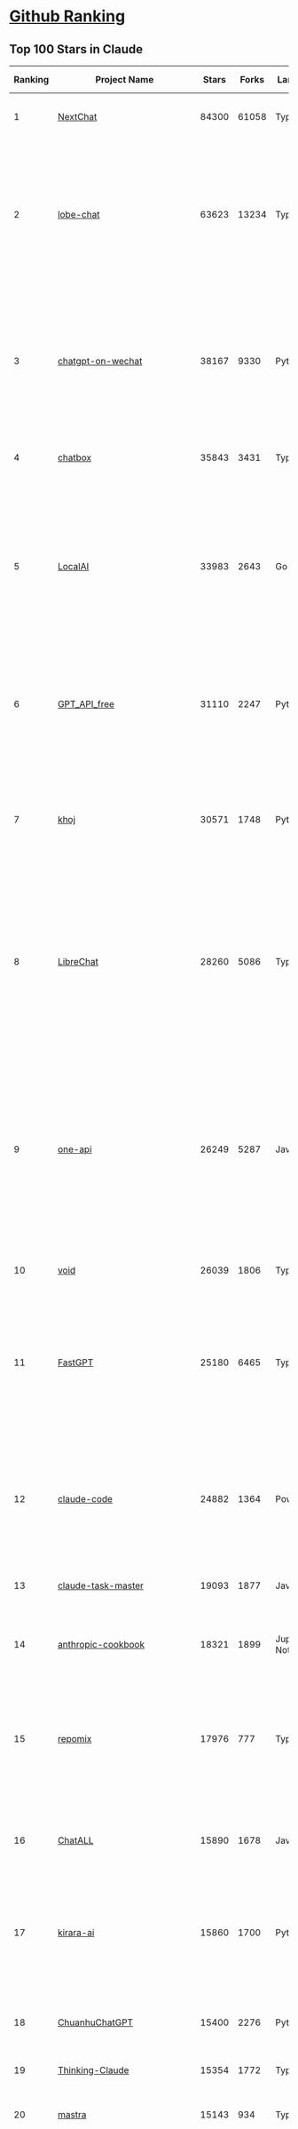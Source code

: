 [Github Ranking](../README.md)
==========

## Top 100 Stars in Claude

| Ranking | Project Name | Stars | Forks | Language | Open Issues | Description | Last Commit |
| ------- | ------------ | ----- | ----- | -------- | ----------- | ----------- | ----------- |
| 1 | [NextChat](https://github.com/ChatGPTNextWeb/NextChat) | 84300 | 61058 | TypeScript | 652 | ✨ Light and Fast AI Assistant. Support: Web \| iOS \| MacOS \| Android \|  Linux \| Windows | 2025-07-17T03:30:34Z |
| 2 | [lobe-chat](https://github.com/lobehub/lobe-chat) | 63623 | 13234 | TypeScript | 828 | 🤯 Lobe Chat - an open-source, modern design AI chat framework. Supports multiple AI providers (OpenAI / Claude 4 / Gemini / DeepSeek / Ollama / Qwen), Knowledge Base (file upload / RAG ), one click install MCP Marketplace and Artifacts / Thinking. One-click FREE deployment of your private AI Agent application. | 2025-07-21T03:43:22Z |
| 3 | [chatgpt-on-wechat](https://github.com/zhayujie/chatgpt-on-wechat) | 38167 | 9330 | Python | 299 | 基于大模型搭建的聊天机器人，同时支持 微信公众号、企业微信应用、飞书、钉钉 等接入，可选择ChatGPT/Claude/DeepSeek/文心一言/讯飞星火/通义千问/ Gemini/GLM-4/Kimi/LinkAI，能处理文本、语音和图片，访问操作系统和互联网，支持基于自有知识库进行定制企业智能客服。 | 2025-06-29T14:41:10Z |
| 4 | [chatbox](https://github.com/chatboxai/chatbox) | 35843 | 3431 | TypeScript | 775 | User-friendly Desktop Client App for AI Models/LLMs (GPT, Claude, Gemini, Ollama...) | 2025-07-01T03:21:49Z |
| 5 | [LocalAI](https://github.com/mudler/LocalAI) | 33983 | 2643 | Go | 424 | :robot: The free, Open Source alternative to OpenAI, Claude and others. Self-hosted and local-first. Drop-in replacement for OpenAI,  running on consumer-grade hardware. No GPU required. Runs gguf, transformers, diffusers and many more models architectures. Features: Generate Text, Audio, Video, Images, Voice Cloning, Distributed, P2P inference | 2025-07-20T20:54:13Z |
| 6 | [GPT_API_free](https://github.com/chatanywhere/GPT_API_free) | 31110 | 2247 | Python | 19 | Free ChatGPT&DeepSeek API Key，免费ChatGPT&DeepSeek API。免费接入DeepSeek API和GPT4 API，支持 gpt \| deepseek \| claude \| gemini \| grok 等排名靠前的常用大模型。 | 2025-07-18T15:32:32Z |
| 7 | [khoj](https://github.com/khoj-ai/khoj) | 30571 | 1748 | Python | 75 | Your AI second brain. Self-hostable. Get answers from the web or your docs. Build custom agents, schedule automations, do deep research. Turn any online or local LLM into your personal, autonomous AI (gpt, claude, gemini, llama, qwen, mistral). Get started - free. | 2025-07-20T02:32:45Z |
| 8 | [LibreChat](https://github.com/danny-avila/LibreChat) | 28260 | 5086 | TypeScript | 162 | Enhanced ChatGPT Clone: Features Agents, DeepSeek, Anthropic, AWS, OpenAI, Responses API, Azure, Groq, o1, GPT-4o, Mistral, OpenRouter, Vertex AI, Gemini, Artifacts, AI model switching, message search, Code Interpreter, langchain, DALL-E-3, OpenAPI Actions, Functions, Secure Multi-User Auth, Presets, open-source for self-hosting. Active project. | 2025-07-21T00:36:01Z |
| 9 | [one-api](https://github.com/songquanpeng/one-api) | 26249 | 5287 | JavaScript | 867 | LLM API 管理 & 分发系统，支持 OpenAI、Azure、Anthropic Claude、Google Gemini、DeepSeek、字节豆包、ChatGLM、文心一言、讯飞星火、通义千问、360 智脑、腾讯混元等主流模型，统一 API 适配，可用于 key 管理与二次分发。单可执行文件，提供 Docker 镜像，一键部署，开箱即用。LLM API management & key redistribution system, unifying multiple providers under a single API. Single binary, Docker-ready, with an English UI. | 2025-07-18T18:11:50Z |
| 10 | [void](https://github.com/voideditor/void) | 26039 | 1806 | TypeScript | 231 | None | 2025-07-05T08:01:10Z |
| 11 | [FastGPT](https://github.com/labring/FastGPT) | 25180 | 6465 | TypeScript | 577 | FastGPT is a knowledge-based platform built on the LLMs, offers a comprehensive suite of out-of-the-box capabilities such as data processing, RAG retrieval, and visual AI workflow orchestration, letting you easily develop and deploy complex question-answering systems without the need for extensive setup or configuration. | 2025-07-20T15:15:53Z |
| 12 | [claude-code](https://github.com/anthropics/claude-code) | 24882 | 1364 | PowerShell | 2198 | Claude Code is an agentic coding tool that lives in your terminal, understands your codebase, and helps you code faster by executing routine tasks, explaining complex code, and handling git workflows - all through natural language commands. | 2025-07-19T00:06:09Z |
| 13 | [claude-task-master](https://github.com/eyaltoledano/claude-task-master) | 19093 | 1877 | JavaScript | 125 | An AI-powered task-management system you can drop into Cursor, Lovable, Windsurf, Roo, and others. | 2025-07-19T21:58:10Z |
| 14 | [anthropic-cookbook](https://github.com/anthropics/anthropic-cookbook) | 18321 | 1899 | Jupyter Notebook | 37 | A collection of notebooks/recipes showcasing some fun and effective ways of using Claude. | 2025-06-24T18:37:57Z |
| 15 | [repomix](https://github.com/yamadashy/repomix) | 17976 | 777 | TypeScript | 96 | 📦 Repomix is a powerful tool that packs your entire repository into a single, AI-friendly file. Perfect for when you need to feed your codebase to Large Language Models (LLMs) or other AI tools like Claude, ChatGPT, DeepSeek, Perplexity, Gemini, Gemma, Llama, Grok, and more. | 2025-07-21T02:57:12Z |
| 16 | [ChatALL](https://github.com/ai-shifu/ChatALL) | 15890 | 1678 | JavaScript | 227 |  Concurrently chat with ChatGPT, Bing Chat, Bard, Alpaca, Vicuna, Claude, ChatGLM, MOSS, 讯飞星火, 文心一言 and more, discover the best answers | 2025-07-18T06:06:56Z |
| 17 | [kirara-ai](https://github.com/lss233/kirara-ai) | 15860 | 1700 | Python | 14 | 🤖 可 DIY 的 多模态 AI 聊天机器人 \| 🚀 快速接入 微信、 QQ、Telegram、等聊天平台 \| 🦈支持DeepSeek、Grok、Claude、Ollama、Gemini、OpenAI \| 工作流系统、网页搜索、AI画图、人设调教、虚拟女仆、语音对话 \|  | 2025-06-28T19:24:48Z |
| 18 | [ChuanhuChatGPT](https://github.com/GaiZhenbiao/ChuanhuChatGPT) | 15400 | 2276 | Python | 122 | GUI for ChatGPT API and many LLMs. Supports agents, file-based QA, GPT finetuning and query with web search. All with a neat UI. | 2025-03-13T09:36:38Z |
| 19 | [Thinking-Claude](https://github.com/richards199999/Thinking-Claude) | 15354 | 1772 | TypeScript | 0 | Let your Claude able to think | 2025-03-10T04:02:46Z |
| 20 | [mastra](https://github.com/mastra-ai/mastra) | 15143 | 934 | TypeScript | 210 | The TypeScript AI agent framework. ⚡ Assistants, RAG, observability. Supports any LLM: GPT-4, Claude, Gemini, Llama. | 2025-07-21T04:04:04Z |
| 21 | [LangBot](https://github.com/langbot-app/LangBot) | 12603 | 982 | Python | 97 | 🤩 Easy-to-use global IM bot platform designed for the LLM era / 简单易用的大模型即时通信机器人开发平台 ⚡️ Bots for QQ / QQ频道 / Discord / WeChat（企业微信、个人微信）/ Telegram / 飞书 / 钉钉 / Slack 🧩 Integrated with ChatGPT、DeepSeek、Dify、n8n、Claude、Google Gemini、xAI、PPIO、Ollama、阿里云百炼、SiliconFlow、Qwen、Moonshot(Kimi K2)、SillyTraven、MCP、WeClone etc. LLM & Agent & RAG | 2025-07-20T14:10:37Z |
| 22 | [awesome-chatgpt-zh](https://github.com/EmbraceAGI/awesome-chatgpt-zh) | 11242 | 927 | Python | 0 | ChatGPT 中文指南🔥，ChatGPT 中文调教指南，指令指南，应用开发指南，精选资源清单，更好的使用 chatGPT 让你的生产力 up up up! 🚀 | 2024-11-05T10:24:21Z |
| 23 | [claude-engineer](https://github.com/Doriandarko/claude-engineer) | 11080 | 1163 | Python | 12 | Claude Engineer is an interactive command-line interface (CLI) that leverages the power of Anthropic's Claude-3.5-Sonnet model to assist with software development tasks.This framework enables Claude to generate and manage its own tools, continuously expanding its capabilities through conversation. Available both as a CLI and a modern web interface | 2024-12-12T22:08:15Z |
| 24 | [SuperClaude_Framework](https://github.com/SuperClaude-Org/SuperClaude_Framework) | 9558 | 866 | Python | 33 | A configuration framework that enhances Claude Code with specialized commands, cognitive personas, and development methodologies. | 2025-07-20T14:41:27Z |
| 25 | [claudia](https://github.com/getAsterisk/claudia) | 9323 | 740 | TypeScript | 128 | A powerful GUI app and Toolkit for Claude Code - Create custom agents, manage interactive Claude Code sessions, run secure background agents, and more. | 2025-07-16T14:35:05Z |
| 26 | [new-api](https://github.com/QuantumNous/new-api) | 8762 | 1696 | JavaScript | 251 | AI模型接口管理与分发系统，支持将多种大模型转为统一格式调用，支持OpenAI、Claude等格式，可供个人或者企业内部管理与分发渠道使用，本项目基于One API二次开发。🍥 The next-generation LLM gateway and AI asset management system supports multiple languages. | 2025-07-20T16:21:00Z |
| 27 | [opencode](https://github.com/opencode-ai/opencode) | 8570 | 655 | Go | 112 | A powerful AI coding agent. Built for the terminal. | 2025-07-01T09:52:20Z |
| 28 | [coai](https://github.com/coaidev/coai) | 8468 | 1134 | TypeScript | 23 | 🚀 Next Generation AI One-Stop Internationalization Solution. 🚀 下一代 AI 一站式 B/C 端解决方案，支持 OpenAI，Midjourney，Claude，讯飞星火，Stable Diffusion，DALL·E，ChatGLM，通义千问，腾讯混元，360 智脑，百川 AI，火山方舟，新必应，Gemini，Moonshot 等模型，支持对话分享，自定义预设，云端同步，模型市场，支持弹性计费和订阅计划模式，支持图片解析，支持联网搜索，支持模型缓存，丰富美观的后台管理与仪表盘数据统计。 | 2025-07-05T08:57:15Z |
| 29 | [BlackFriday-GPTs-Prompts](https://github.com/friuns2/BlackFriday-GPTs-Prompts) | 8287 | 1227 | None | 103 | List of free GPTs that doesn't require plus subscription  | 2024-11-08T11:03:14Z |
| 30 | [CL4R1T4S](https://github.com/elder-plinius/CL4R1T4S) | 8105 | 1726 | None | 15 | AI SYSTEMS TRANSPARENCY FOR ALL! - LEAKED SYSTEM PROMPTS FOR CHATGPT, GEMINI, GROK, CLAUDE, PERPLEXITY, CURSOR, WINDSURF, DEVIN, REPLIT, AND MORE! | 2025-07-13T15:35:45Z |
| 31 | [system_prompts_leaks](https://github.com/asgeirtj/system_prompts_leaks) | 7787 | 1758 | JavaScript | 1 | Collection of extracted System Prompts from popular chatbots like ChatGPT, Claude & Gemini | 2025-07-17T02:40:37Z |
| 32 | [Noi](https://github.com/lencx/Noi) | 7761 | 589 | JavaScript | 164 | 🚀 Power Your World with AI - Explore, Extend, Empower. | 2025-05-01T02:21:25Z |
| 33 | [promptfoo](https://github.com/promptfoo/promptfoo) | 7623 | 615 | TypeScript | 180 | Test your prompts, agents, and RAGs. Red teaming, pentesting, and vulnerability scanning for LLMs. Compare performance of GPT, Claude, Gemini, Llama, and more. Simple declarative configs with command line and CI/CD integration. | 2025-07-21T01:30:13Z |
| 34 | [Upsonic](https://github.com/Upsonic/Upsonic) | 7596 | 714 | Python | 51 | The most reliable AI agent framework that supports MCP. | 2025-07-19T15:58:28Z |
| 35 | [aichat](https://github.com/sigoden/aichat) | 7437 | 487 | Rust | 1 | All-in-one LLM CLI tool featuring Shell Assistant, Chat-REPL, RAG, AI Tools & Agents, with access to OpenAI, Claude, Gemini, Ollama, Groq, and more. | 2025-07-20T23:23:46Z |
| 36 | [opencommit](https://github.com/di-sukharev/opencommit) | 6776 | 370 | JavaScript | 156 | top #1 and most feature rich GPT wrapper for git — generate commit messages with an LLM in 1 sec — works best with Claude or GPT, supports local models too | 2025-07-04T08:42:30Z |
| 37 | [fastapi_mcp](https://github.com/tadata-org/fastapi_mcp) | 6649 | 553 | Python | 63 | Expose your FastAPI endpoints as Model Context Protocol (MCP) tools, with Auth! | 2025-07-14T16:19:33Z |
| 38 | [deep-searcher](https://github.com/zilliztech/deep-searcher) | 6553 | 645 | Python | 38 | Open Source Deep Research Alternative to Reason and Search on Private Data. Written in Python. | 2025-07-10T12:40:41Z |
| 39 | [context-engineering-intro](https://github.com/coleam00/context-engineering-intro) | 6487 | 1303 | Python | 12 | Context engineering is the new vibe coding - it's the way to actually make AI coding assistants work. Claude Code is the best for this so that's what this repo is centered around, but you can apply this strategy with any AI coding assistant! | 2025-07-21T01:07:42Z |
| 40 | [claude-code-router](https://github.com/musistudio/claude-code-router) | 6386 | 481 | TypeScript | 134 | Use Claude Code as the foundation for coding infrastructure, allowing you to decide how to interact with the model while enjoying updates from Anthropic. | 2025-07-21T02:47:12Z |
| 41 | [llamacoder](https://github.com/Nutlope/llamacoder) | 6280 | 1489 | TypeScript | 45 | Open source Claude Artifacts – built with Llama 3.1 405B | 2025-07-15T17:39:40Z |
| 42 | [code2prompt](https://github.com/mufeedvh/code2prompt) | 6072 | 336 | MDX | 15 | A CLI tool to convert your codebase into a single LLM prompt with source tree, prompt templating, and token counting. | 2025-07-20T07:46:02Z |
| 43 | [opencompass](https://github.com/open-compass/opencompass) | 5702 | 627 | Python | 321 | OpenCompass is an LLM evaluation platform, supporting a wide range of models (Llama3, Mistral, InternLM2,GPT-4,LLaMa2, Qwen,GLM, Claude, etc) over 100+ datasets. | 2025-07-18T13:55:38Z |
| 44 | [fragments](https://github.com/e2b-dev/fragments) | 5642 | 764 | TypeScript | 7 | Open-source Next.js template for building apps that are fully generated by AI. By E2B. | 2025-07-19T18:33:09Z |
| 45 | [deepclaude](https://github.com/getAsterisk/deepclaude) | 5274 | 434 | Rust | 48 | A high-performance LLM inference API and Chat UI that integrates DeepSeek R1's CoT reasoning traces with Anthropic Claude models. | 2025-05-21T11:58:16Z |
| 46 | [kilocode](https://github.com/Kilo-Org/kilocode) | 5091 | 419 | TypeScript | 121 | Open Source AI coding assistant for planning, building, and fixing code. We're a superset of Roo, Cline, and our own features. Follow us: kilocode.ai/social | 2025-07-20T20:06:43Z |
| 47 | [zen-mcp-server](https://github.com/BeehiveInnovations/zen-mcp-server) | 4899 | 452 | Python | 47 | The power of Claude Code + [Gemini / OpenAI / Grok / OpenRouter / Ollama / Custom Model / All Of The Above] working as one. | 2025-06-30T09:51:14Z |
| 48 | [ccusage](https://github.com/ryoppippi/ccusage) | 4818 | 149 | TypeScript | 22 | A CLI tool for analyzing Claude Code usage from local JSONL files. | 2025-07-21T03:33:57Z |
| 49 | [awesome-claude-code](https://github.com/hesreallyhim/awesome-claude-code) | 4813 | 256 | Python | 6 | A curated list of awesome commands, files, and workflows for Claude Code | 2025-07-18T06:10:56Z |
| 50 | [codecompanion.nvim](https://github.com/olimorris/codecompanion.nvim) | 4569 | 274 | Lua | 1 | ✨ AI-powered coding, seamlessly in Neovim | 2025-07-18T22:29:50Z |
| 51 | [analysis_claude_code](https://github.com/shareAI-lab/analysis_claude_code) | 4544 | 818 | JavaScript | 0 | 本仓库包含对 Claude Code v1.0.33 进行逆向工程的完整研究和分析资料。包括对混淆源代码的深度技术分析、系统架构文档，以及重构 Claude      Code agent 系统的实现蓝图。主要发现包括实时 Steering 机制、多 Agent      架构、智能上下文管理和工具执行管道。该项目为理解现代 AI agent 系统设计和实现提供技术参考。 | 2025-07-19T13:16:33Z |
| 52 | [chinese-llm-benchmark](https://github.com/jeinlee1991/chinese-llm-benchmark) | 4541 | 186 | None | 27 | ReLE中文大模型能力评测（持续更新）：目前已囊括257个大模型，覆盖chatgpt、gpt-4.1、o4-mini、谷歌gemini-2.5、Claude、智谱GLM-Z1、文心一言、qwen-max、百川、讯飞星火、商汤senseChat、minimax等商用模型， 以及DeepSeek-R1-0528、qwq-32b、deepseek-v3、qwen3、llama4、phi-4、glm4、gemma3、mistral、书生internLM2.5等开源大模型。不仅提供排行榜，也提供规模超200万的大模型缺陷库！方便广大社区研究分析、改进大模型。 | 2025-07-18T07:54:13Z |
| 53 | [claude-coder](https://github.com/kodu-ai/claude-coder) | 4397 | 174 | TypeScript | 25 | Kodu is an autonomous coding agent that lives in your IDE. It is a VSCode extension that can help you build your dream project step by step by leveraging the latest technologies in automated coding agents  | 2025-04-30T10:21:02Z |
| 54 | [mcp-playwright](https://github.com/executeautomation/mcp-playwright) | 4372 | 361 | TypeScript | 27 | Playwright Model Context Protocol Server - Tool to automate Browsers and APIs in Claude Desktop, Cline, Cursor IDE and More 🔌 | 2025-06-20T21:28:21Z |
| 55 | [GodMode](https://github.com/smol-ai/GodMode) | 4297 | 346 | TypeScript | 50 | AI Chat Browser: Fast, Full webapp access to ChatGPT / Claude / Bard / Bing / Llama2! I use this 20 times a day. | 2024-07-29T00:31:03Z |
| 56 | [maestro](https://github.com/Doriandarko/maestro) | 4260 | 656 | Python | 32 | A framework for Claude Opus to intelligently orchestrate subagents. | 2024-07-01T06:49:15Z |
| 57 | [free-llm-api-resources](https://github.com/cheahjs/free-llm-api-resources) | 4225 | 372 | Python | 5 | A list of free LLM inference resources accessible via API. | 2025-07-17T14:48:18Z |
| 58 | [bot-on-anything](https://github.com/zhayujie/bot-on-anything) | 4095 | 926 | Python | 263 | A large model-based chatbot builder that can quickly integrate AI models (including ChatGPT, Claude, Gemini) into various software applications (such as Telegram, Gmail, Slack, and websites). | 2025-01-03T14:13:51Z |
| 59 | [DesktopCommanderMCP](https://github.com/wonderwhy-er/DesktopCommanderMCP) | 3943 | 438 | JavaScript | 47 | This is MCP server for Claude that gives it terminal control, file system search and diff file editing capabilities | 2025-07-20T22:37:29Z |
| 60 | [obsidian-smart-connections](https://github.com/brianpetro/obsidian-smart-connections) | 3908 | 230 | JavaScript | 384 | Chat with your notes & see links to related content with AI embeddings. Use local models or 100+ via APIs like Claude, Gemini, ChatGPT & Llama 3 | 2025-07-17T16:19:56Z |
| 61 | [firecrawl-mcp-server](https://github.com/mendableai/firecrawl-mcp-server) | 3863 | 373 | JavaScript | 30 | Official Firecrawl MCP Server - Adds powerful web scraping to Cursor, Claude and any other LLM clients. | 2025-07-03T14:59:25Z |
| 62 | [casibase](https://github.com/casibase/casibase) | 3862 | 456 | Go | 41 | ⚡️AI Cloud OS: Open-source enterprise-level AI knowledge base and MCP (model-context-protocol)/A2A (agent-to-agent) management platform with admin UI, user management and Single-Sign-On⚡️, supports ChatGPT, Claude, Llama, Ollama, HuggingFace, etc., chat bot demo: https://ai.casibase.com, admin UI demo: https://ai-admin.casibase.com | 2025-07-21T02:17:47Z |
| 63 | [mcp-chrome](https://github.com/hangwin/mcp-chrome) | 3817 | 284 | TypeScript | 38 | Chrome MCP Server is a Chrome extension-based Model Context Protocol (MCP) server that exposes your Chrome browser functionality to AI assistants like Claude, enabling complex browser automation, content analysis, and semantic search. | 2025-07-13T09:26:05Z |
| 64 | [forge](https://github.com/antinomyhq/forge) | 3814 | 1187 | Rust | 52 | AI enabled pair programmer for Claude, GPT, O Series, Grok, Deepseek, Gemini and 300+ models | 2025-07-21T01:12:09Z |
| 65 | [deepchat](https://github.com/ThinkInAIXYZ/deepchat) | 3699 | 467 | TypeScript | 68 | 🐬DeepChat - A smart assistant that connects powerful AI to your personal world | 2025-07-21T01:44:52Z |
| 66 | [every-chatgpt-gui](https://github.com/billmei/every-chatgpt-gui) | 3650 | 255 | None | 4 | Every front-end GUI client for ChatGPT, Claude, and other LLMs | 2025-07-01T01:16:17Z |
| 67 | [n8n-mcp](https://github.com/czlonkowski/n8n-mcp) | 3542 | 678 | TypeScript | 24 | A MCP for Claude Desktop / Claude Code / Windsurf / Cursor to build n8n workflows for you  | 2025-07-18T17:22:04Z |
| 68 | [git-mcp](https://github.com/idosal/git-mcp) | 3502 | 243 | TypeScript | 26 | Put an end to code hallucinations! GitMCP is a free, open-source, remote MCP server for any GitHub project | 2025-07-17T23:20:49Z |
| 69 | [Awesome-MCP-ZH](https://github.com/yzfly/Awesome-MCP-ZH) | 3368 | 200 | None | 0 | MCP 资源精选， MCP指南，Claude MCP，MCP Servers, MCP Clients | 2025-06-29T13:28:11Z |
| 70 | [claude-squad](https://github.com/smtg-ai/claude-squad) | 3350 | 222 | Go | 41 | Manage multiple AI terminal agents like Claude Code, Aider, Codex, OpenCode, and Amp. | 2025-07-20T23:33:32Z |
| 71 | [AChat](https://github.com/AprilNEA/AChat) | 3265 | 1212 | TypeScript | 22 | 🌊 AChat - An open-source/self-hosted/local-first AI platform, designed for enterprises and teams, perfectly combining powerful local processing capabilities with seamless remote synchronization. | 2025-07-17T09:09:21Z |
| 72 | [mcp](https://github.com/BrowserMCP/mcp) | 3195 | 213 | TypeScript | 57 | Browser MCP is a Model Context Provider (MCP) server that allows AI applications to control your browser | 2025-04-24T21:49:44Z |
| 73 | [awesome-ai-system-prompts](https://github.com/dontriskit/awesome-ai-system-prompts) | 3140 | 520 | TypeScript | 2 | 🧠 Curated collection of system prompts for top AI tools. Perfect for AI agent builders and prompt engineers. Incuding: ChatGPT, Claude, Perplexity, Manus, Claude-Code, Loveable, v0, Grok, same new, windsurf, notion, and MetaAI.  | 2025-07-19T00:00:09Z |
| 74 | [Awesome-ChatGPT-prompts-ZH_CN](https://github.com/L1Xu4n/Awesome-ChatGPT-prompts-ZH_CN) | 3072 | 167 | None | 12 | 如何将ChatGPT调教成一只猫娘 | 2023-07-18T15:57:44Z |
| 75 | [agent-rules](https://github.com/steipete/agent-rules) | 3064 | 219 | Shell | 5 | Rules and Knowledge to work better with agents such as Claude Code or Cursor | 2025-06-25T10:15:57Z |
| 76 | [awesome-claude-prompts](https://github.com/langgptai/awesome-claude-prompts) | 2947 | 294 | None | 0 | This repo includes Claude prompt curation to use Claude better. | 2025-03-01T00:29:09Z |
| 77 | [Claude-Code-Usage-Monitor](https://github.com/Maciek-roboblog/Claude-Code-Usage-Monitor) | 2901 | 133 | Python | 17 | Real-time Claude Code usage monitor with predictions and warnings | 2025-07-19T14:08:13Z |
| 78 | [VLMEvalKit](https://github.com/open-compass/VLMEvalKit) | 2750 | 452 | Python | 136 | Open-source evaluation toolkit of large multi-modality models (LMMs), support 220+ LMMs, 80+ benchmarks | 2025-07-21T03:30:09Z |
| 79 | [DeepClaude](https://github.com/ErlichLiu/DeepClaude) | 2703 | 505 | Python | 22 | Unleash Next-Level AI! 🚀  💻 Code Generation: DeepSeek r1 + Claude 3.7 Sonnet - Unparalleled Performance! 📝 Content Creation: DeepSeek r1 + Gemini 2.5 Pro - Superior Quality! 🔌 OpenAI-Compatible. 🌊 Streaming & Non-Streaming Support.  ✨ Experience the Future of AI – Today! Click to Try Now! ✨ | 2025-07-16T09:08:40Z |
| 80 | [claude-flow](https://github.com/ruvnet/claude-flow) | 2686 | 402 | TypeScript | 114 | Claude-Flow v2.0.0 Alpha represents a revolutionary leap in AI-powered development orchestration. Built from the ground up with enterprise-grade architecture, advanced swarm intelligence, and seamless Claude Code integration. | 2025-07-20T17:51:08Z |
| 81 | [aide](https://github.com/nicepkg/aide) | 2632 | 191 | TypeScript | 34 | Conquer Any Code in VSCode: One-Click Comments, Conversions, UI-to-Code, and AI Batch Processing of Files! 在 VSCode 中征服任何代码：一键注释、转换、UI 图生成代码、AI 批量处理文件！💪 | 2025-05-06T02:52:46Z |
| 82 | [ruby_llm](https://github.com/crmne/ruby_llm) | 2578 | 190 | Ruby | 41 | Stop juggling AI SDKs! RubyLLM offers one delightful Ruby interface for OpenAI, Anthropic, Gemini, Bedrock, OpenRouter, DeepSeek, Ollama & compatible APIs. Chat, Vision, Audio, PDF, Images, Embeddings, Tools, Streaming & Rails integration. | 2025-07-17T13:01:58Z |
| 83 | [unity-mcp](https://github.com/justinpbarnett/unity-mcp) | 2548 | 352 | C# | 44 | A Unity MCP server that allows MCP clients like Claude Desktop or Cursor to perform Unity Editor actions. | 2025-07-14T06:10:40Z |
| 84 | [poe-api](https://github.com/ading2210/poe-api) | 2509 | 316 | Python | 39 | [UNMAINTAINED] A reverse engineered Python API wrapper for Quora's Poe, which provides free access to ChatGPT, GPT-4, and Claude. | 2023-09-18T04:56:52Z |
| 85 | [griptape](https://github.com/griptape-ai/griptape) | 2351 | 195 | Python | 64 | Modular Python framework for AI agents and workflows with chain-of-thought reasoning, tools, and memory.  | 2025-07-18T19:01:25Z |
| 86 | [elia](https://github.com/darrenburns/elia) | 2223 | 136 | Python | 13 | A snappy, keyboard-centric terminal user interface for interacting with large language models. Chat with ChatGPT, Claude, Llama 3, Phi 3, Mistral, Gemma and more. | 2024-10-10T19:12:52Z |
| 87 | [claudecodeui](https://github.com/siteboon/claudecodeui) | 2051 | 243 | JavaScript | 27 | Use Claude Code on mobile and web with Claude Code UI. Claude Code UI free open source webui/GUI that helps you manage your Claude Code session and projects remotely | 2025-07-15T14:22:21Z |
| 88 | [claude-code-action](https://github.com/anthropics/claude-code-action) | 2005 | 945 | TypeScript | 80 | None | 2025-07-21T03:57:58Z |
| 89 | [gpt-load](https://github.com/tbphp/gpt-load) | 1944 | 71 | Go | 3 | 高性能 AI 网关，为多种大模型服务提供统一的负载均衡和密钥管理。High-performance AI gateway providing unified load balancing and key management for various LLM services. | 2025-07-20T06:15:54Z |
| 90 | [papersgpt-for-zotero](https://github.com/papersgpt/papersgpt-for-zotero) | 1783 | 54 | JavaScript | 43 | Chat Multiple PDFs in Zotero AI with Gemini, Grok 4, DeepSeek, GPT, ChatGPT, Claude, OpenRouter, Gemma 3, Qwen 3 | 2025-07-10T17:02:38Z |
| 91 | [dialoqbase](https://github.com/n4ze3m/dialoqbase) | 1768 | 279 | TypeScript | 40 | Create chatbots with ease | 2024-10-15T14:24:20Z |
| 92 | [DevDocs](https://github.com/cyberagiinc/DevDocs) | 1756 | 161 | TypeScript | 9 | Completely free, private, UI based Tech Documentation MCP server. Designed for coders and software developers in mind. Easily integrate into Cursor, Windsurf, Cline, Roo Code, Claude Desktop App  | 2025-06-12T12:30:58Z |
| 93 | [tokencost](https://github.com/AgentOps-AI/tokencost) | 1749 | 86 | Python | 11 | Easy token price estimates for 400+ LLMs. TokenOps. | 2025-07-20T00:04:04Z |
| 94 | [ax](https://github.com/ax-llm/ax) | 1691 | 121 | TypeScript | 8 | The pretty much "official" DSPy framework for Typescript | 2025-07-21T02:09:44Z |
| 95 | [prism](https://github.com/prism-php/prism) | 1681 | 152 | PHP | 17 | A unified interface for working with LLMs in Laravel | 2025-07-19T13:30:10Z |
| 96 | [GalTransl](https://github.com/GalTransl/GalTransl) | 1643 | 110 | Python | 25 | 支持GPT-4/Claude/Deepseek/Sakura等大语言模型的Galgame自动化翻译解决方案  Automated translation solution for visual novels supporting GPT-4/Claude/Deepseek/Sakura | 2025-07-19T09:25:35Z |
| 97 | [Thinking_in_Java_MindMapping](https://github.com/LjyYano/Thinking_in_Java_MindMapping) | 1610 | 462 | None | 0 | 编程笔记、观影指南、读书笔记、生活感悟、Switch 游戏 | 2025-05-23T10:35:23Z |
| 98 | [claude-code-proxy](https://github.com/1rgs/claude-code-proxy) | 1497 | 219 | Python | 22 | Run Claude Code on OpenAI models | 2025-04-14T18:03:57Z |
| 99 | [codemcp](https://github.com/ezyang/codemcp) | 1493 | 120 | Python | 38 | Coding assistant MCP for Claude Desktop | 2025-06-04T01:38:34Z |
| 100 | [Review-Gate](https://github.com/LakshmanTurlapati/Review-Gate) | 1479 | 152 | JavaScript | 5 | Review-Gate V2 is a powerful rule for the Cursor IDE that helps you get up to 5x more value from your monthly requests. It creates an interactive loop where the AI waits for your follow-up commands—via text, voice, or image upload—allowing you to perform deep, iterative work all within a single request. | 2025-06-23T05:19:43Z |

